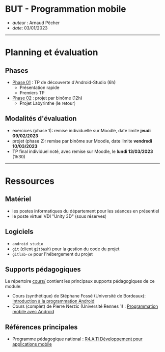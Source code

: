 # BUT - Programmation mobile

* *auteur* : Arnaud Pêcher
* *date*: 03/01/2023

---

# Planning et évaluation

## Phases

* [Phase 01](phases/phase01.md) : TP de découverte d'Android-Studio (6h)
    * Présentation rapide 
    * Premiers TP 
* [Phase 02](phases/phase02.md) : projet par binôme (12h)
    * Projet Labyrinthe (le retour)

##  Modalités d'évaluation

* exercices (phase 1): remise individuelle sur Moodle, date limite **jeudi 09/02/2023**
* projet (phase 2): remise par binôme sur Moodle, date limite **vendredi 10/03/2023**
* TP final individuel noté, avec remise sur Moodle, le **lundi 13/03/2023** (1h30)

---

# Ressources

## Matériel 

* les postes informatiques du département pour les séances en présentiel
* le poste virtuel VDI "Unity 3D" (sous réserves)

## Logiciels

* `android studio`
* `git` (client `gitbash`) pour la gestion du code du projet
* `gitlab-ce` pour l'hébergement du projet

## Supports pédagogiques

Le répertoire [cours/](cours/) contient les principaux supports pédagogiques de ce module:

* Cours (synthétique) de Stéphane Fossé (Université de Bordeaux): [Introduction à la programmation Android](cours/Android_presentation_IUT/Android_presentation_IUT.md)
* Cours (complet) de Pierre Nerzic (Université Rennes 1) : [Programmation mobile avec Android](cours/polyAndroid.pdf)

## Références principales

* Programme pédagogique national : [R4.A.11 Développement pour applications mobile](PPN.md) 

